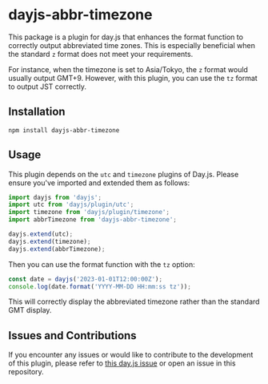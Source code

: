 # dayjs-abbr-timezone

This package is a plugin for day.js that enhances the format function to correctly output abbreviated time zones. This is especially beneficial when the standard `z` format does not meet your requirements.

For instance, when the timezone is set to Asia/Tokyo, the `z` format would usually output GMT+9. However, with this plugin, you can use the `tz` format to output JST correctly.

## Installation

```
npm install dayjs-abbr-timezone
```

## Usage

This plugin depends on the `utc` and `timezone` plugins of Day.js. Please ensure you've imported and extended them as follows:

```typescript
import dayjs from 'dayjs';
import utc from 'dayjs/plugin/utc';
import timezone from 'dayjs/plugin/timezone';
import abbrTimezone from 'dayjs-abbr-timezone';

dayjs.extend(utc);
dayjs.extend(timezone);
dayjs.extend(abbrTimezone);
```

Then you can use the format function with the `tz` option:

```typescript
const date = dayjs('2023-01-01T12:00:00Z');
console.log(date.format('YYYY-MM-DD HH:mm:ss tz'));
```

This will correctly display the abbreviated timezone rather than the standard GMT display.

## Issues and Contributions

If you encounter any issues or would like to contribute to the development of this plugin, please refer to [this day.js issue](https://github.com/iamkun/dayjs/issues/1154) or open an issue in this repository.
